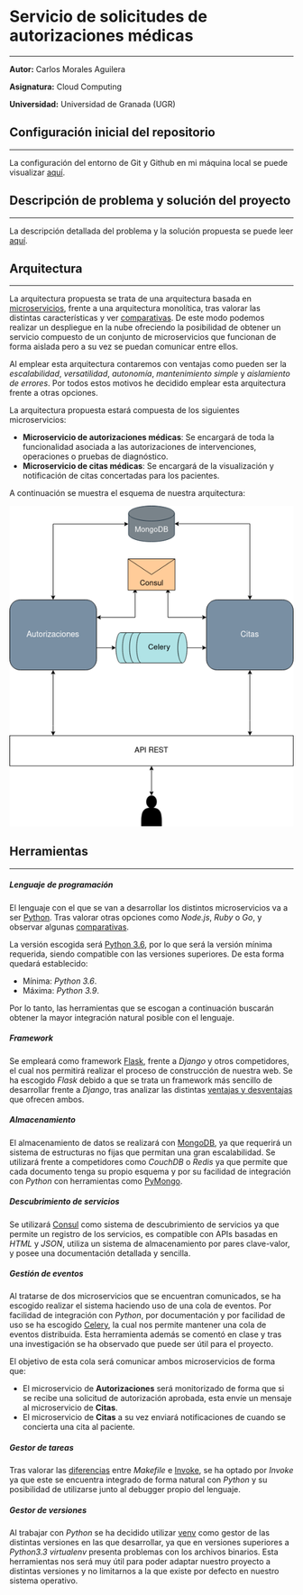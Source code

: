 # Servicio de solicitudes de autorizaciones médicas

---

**Autor:** Carlos Morales Aguilera

**Asignatura:** Cloud Computing

**Universidad:** Universidad de Granada (UGR)

## Configuración inicial del repositorio

---

La configuración del entorno de Git y Github en mi máquina local se puede visualizar [aquí](https://github.com/Carlosma7/CC-MedAuth/blob/main/doc/config_entorno.md).

## Descripción de problema y solución del proyecto

---

La descripción detallada del problema y la solución propuesta se puede leer [aquí](https://github.com/Carlosma7/CC-MedAuth/blob/main/doc/descripcion_problema.md).

## Arquitectura

---

La arquitectura propuesta se trata de una arquitectura basada en [microservicios](https://decidesoluciones.es/arquitectura-de-microservicios), frente a una arquitectura monolítica, tras valorar las distintas características y ver [comparativas](https://www.chakray.com/es/devops-arquitectura-monolitica-vs-microservicios/). De este modo podemos realizar un despliegue en la nube ofreciendo la posibilidad de obtener un servicio compuesto de un conjunto de microservicios que funcionan de forma aislada pero a su vez se puedan comunicar entre ellos.

Al emplear esta arquitectura contaremos con ventajas como pueden ser la *escalabilidad*, *versatilidad*, *autonomía*, *mantenimiento simple* y *aislamiento de errores*. Por todos estos motivos he decidido emplear esta arquitectura frente a otras opciones.

La arquitectura propuesta estará compuesta de los siguientes microservicios:

*  **Microservicio de autorizaciones médicas**: Se encargará de toda la funcionalidad asociada a las autorizaciones de intervenciones, operaciones o pruebas de diagnóstico.
*  **Microservicio de citas médicas**: Se encargará de la visualización y notificación de citas concertadas para los pacientes.

A continuación se muestra el esquema de nuestra arquitectura: 

![Arquitectura de microservicios](./doc/img/arquitectura.png "Arquitectura de microservicios")

## Herramientas

---

##### Lenguaje de programación

El lenguaje con el que se van a desarrollar los distintos microservicios va a ser [Python](https://www.python.org/). Tras valorar otras opciones como *Node.js*, *Ruby* o *Go*, y observar algunas [comparativas](https://www.clariontech.com/blog/5-best-technologies-to-build-microservices-architecture).

La versión escogida será [Python 3.6](https://www.python.org/downloads/release/python-360/), por lo que será la versión mínima requerida, siendo compatible con las versiones superiores. De esta forma quedará establecido:

* Mínima: *Python 3.6*.
* Máxima: *Python 3.9*.

Por lo tanto, las herramientas que se escogan a continuación buscarán obtener la mayor integración natural posible con el lenguaje.

##### Framework

Se empleará como framework [Flask](https://flask.palletsprojects.com/en/1.1.x/), frente a *Django* y otros competidores, el cual nos permitirá realizar el proceso de construcción de nuestra web. Se ha escogido *Flask* debido a que se trata un framework más sencillo de desarrollar frente a *Django*, tras analizar las distintas [ventajas y desventajas](https://openwebinars.net/blog/django-vs-flask/) que ofrecen ambos.

##### Almacenamiento

El almacenamiento de datos se realizará con [MongoDB](https://www.mongodb.com/es), ya que requerirá un sistema de estructuras no fijas que permitan una gran escalabilidad. Se utilizará frente a competidores como *CouchDB* o *Redis* ya que permite que cada documento tenga su propio esquema y por su facilidad de integración con *Python* con herramientas como [PyMongo](https://pymongo.readthedocs.io/en/stable/).

##### Descubrimiento de servicios

Se utilizará [Consul](https://www.consul.io/) como sistema de descubrimiento de servicios ya que permite un registro de los servicios, es compatible con APIs basadas en *HTML* y *JSON*, utiliza un sistema de almacenamiento por pares clave-valor, y posee una documentación detallada y sencilla.

##### Gestión de eventos

Al tratarse de dos microservicios que se encuentran comunicados, se ha escogido realizar el sistema haciendo uso de una cola de eventos. Por facilidad de integración con *Python*, por documentación y por facilidad de uso se ha escogido [Celery](https://docs.celeryproject.org/en/stable/), la cual nos permite mantener una cola de eventos distribuida. Esta herramienta además se comentó en clase y tras una investigación se ha observado que puede ser útil para el proyecto.

El objetivo de esta cola será comunicar ambos microservicios de forma que:

* El microservicio de **Autorizaciones** será monitorizado de forma que si se recibe una solicitud de autorización aprobada, esta envíe un mensaje al microservicio de **Citas**.
* El microservicio de **Citas** a su vez enviará notificaciones de cuando se concierta una cita al paciente.

##### Gestor de tareas

Tras valorar las [diferencias](https://github.com/kipyin/pokemaster/issues/8) entre *Makefile* e [Invoke](http://www.pyinvoke.org/), se ha optado por *Invoke* ya que este se encuentra integrado de forma natural con *Python* y su posibilidad de utilizarse junto al debugger propio del lenguaje.

##### Gestor de versiones

Al trabajar con *Python* se ha decidido utilizar [venv](https://docs.python.org/3/library/venv.html) como gestor de las distintas versiones en las que desarrollar, ya que en versiones superiores a *Python3.3* *virtualenv* presenta problemas con los archivos binarios. Esta herramientas nos será muy útil para poder adaptar nuestro proyecto a distintas versiones y no limitarnos a la que existe por defecto en nuestro sistema operativo.
